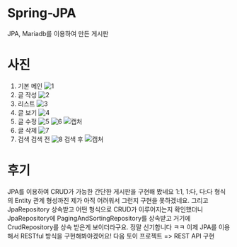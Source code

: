 # Spring-JPA
JPA, Mariadb를 이용하여 만든 게시판

# 사진
1) 기본 메인
![1](https://user-images.githubusercontent.com/93500878/153361842-c43736b4-9b9f-4420-83c7-a2ea1f0ec6aa.PNG)
2) 글 작성
![2](https://user-images.githubusercontent.com/93500878/153362327-318d0640-f48c-49a1-b971-661d7e64ef0b.PNG)
3) 리스트
![3](https://user-images.githubusercontent.com/93500878/153362410-de39bf59-116d-4924-925f-80ae846626cd.PNG)
4) 글 보기
![4](https://user-images.githubusercontent.com/93500878/153362451-dd394456-9a9e-4cdd-ade7-a744ff99edec.PNG)
5) 글 수정
![5](https://user-images.githubusercontent.com/93500878/153362682-5d230c10-c919-489b-9be3-bebc659b2482.PNG)
![6](https://user-images.githubusercontent.com/93500878/153362691-5a190e3d-c1f4-43c7-a90c-296b4e3d3cad.PNG)
![캡처](https://user-images.githubusercontent.com/93500878/153362713-be3b92e3-d412-48ad-b4fe-62c20fc261be.PNG)
6) 글 삭제
![7](https://user-images.githubusercontent.com/93500878/153362807-47f34dca-0f84-4913-96c6-d13533ba770d.PNG)
7) 검색
검색 전
![8](https://user-images.githubusercontent.com/93500878/153363134-e3efca54-210b-482f-963c-608e28623d9d.PNG)
검색 후
![캡처](https://user-images.githubusercontent.com/93500878/153363142-8cb913e7-a632-42c4-bbd2-295af176635b.PNG)
# 후기 
JPA를 이용하여 CRUD가 가능한 간단한 게시판을 구현해 봤네요
1:1, 1:다, 다:다 형식의 Entity 관계 형성까진 제가 아직 어려워서 그런지 구현을 못하겠네요.
그리고 JpaRepository 상속받고 어떤 형식으로 CRUD가 이루어지는지 확인했더니
JpaRepository에 PagingAndSortingRepository를 상속받고 거기에 CrudRepository를 상속 받은게 보이더라구요.
정말 신기합니다 ㅋㅋ
이제 JPA를 이용해서 RESTful 방식을 구현해봐야겠어요!
다음 토이 프로젝트 => REST API 구현
